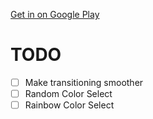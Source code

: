 [Get in on Google Play](https://play.google.com/store/apps/details?id=com.haxxedtech.lwp.matrix)

# TODO
* [ ] Make transitioning smoother
* [ ] Random Color Select
* [ ] Rainbow Color Select